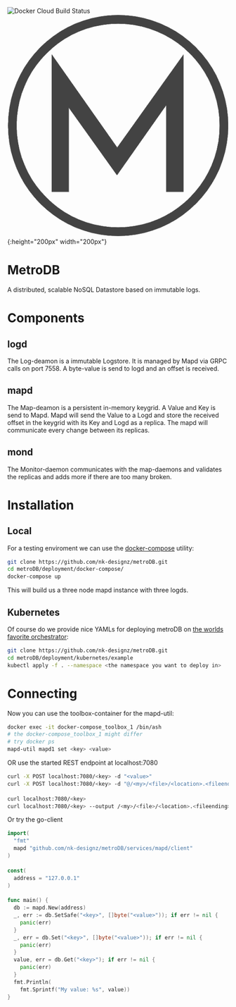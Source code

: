 ![Docker Cloud Build Status](https://img.shields.io/docker/cloud/build/nicokahlert/metrodb?style=flat-square)  
![Logo](https://raw.githubusercontent.com/nk-designz/metroDB/master/assets/images/logo.png){:height="200px" width="200px"}  
# MetroDB
A distributed, scalable NoSQL Datastore based on immutable logs.
# Components
## logd
The Log-deamon is a immutable Logstore. It is managed by Mapd via GRPC calls on port 7558.
A byte-value is send to logd and an offset is received.
## mapd
The Map-deamon is a persistent in-memory keygrid.
A Value and Key is send to Mapd.
Mapd will send the Value to a Logd and store the received offset in the keygrid with its Key and Logd as a replica.
The mapd will communicate every change between its replicas.
## mond
The Monitor-daemon communicates with the map-daemons and validates the replicas and adds more if there are too many broken.
# Installation
## Local
For a testing enviroment we can use the [docker-compose](https://docs.docker.com/compose/) utility:
```bash
git clone https://github.com/nk-designz/metroDB.git
cd metroDB/deployment/docker-compose/
docker-compose up
```
This will build us a three node mapd instance with three logds.
## Kubernetes
Of course do we provide nice YAMLs for deploying metroDB on [the worlds favorite orchestrator](https://kubernetes.io/):
```bash
git clone https://github.com/nk-designz/metroDB.git
cd metroDB/deployment/kubernetes/example
kubectl apply -f . --namespace <the namespace you want to deploy in>
```
# Connecting
Now you can use the toolbox-container for the mapd-util:
```bash
docker exec -it docker-compose_toolbox_1 /bin/ash
# the docker-compose_toolbox_1 might differ
# try docker ps
mapd-util mapd1 set <key> <value>
```
OR use the started REST endpoint at localhost:7080
```bash
curl -X POST localhost:7080/<key> -d "<value>"
curl -X POST localhost:7080/<key> -d "@/<my>/<file>/<location>.<fileending>"

curl localhost:7080/<key>
curl localhost:7080/<key> --output /<my>/<file>/<location>.<fileending>
```
Or try the go-client
```go
import(
  "fmt"
  mapd "github.com/nk-designz/metroDB/services/mapd/client"
)

const(
  address = "127.0.0.1"
)

func main() {
  db := mapd.New(address)
  _, err := db.SetSafe("<key>", []byte("<value>")); if err != nil {
    panic(err)
  }
  _, err = db.Set("<key>", []byte("<value>")); if err != nil {
    panic(err)
  }
  value, err = db.Get("<key>"); if err != nil {
    panic(err)
  }
  fmt.Println(
    fmt.Sprintf("My value: %s", value))
}
```

